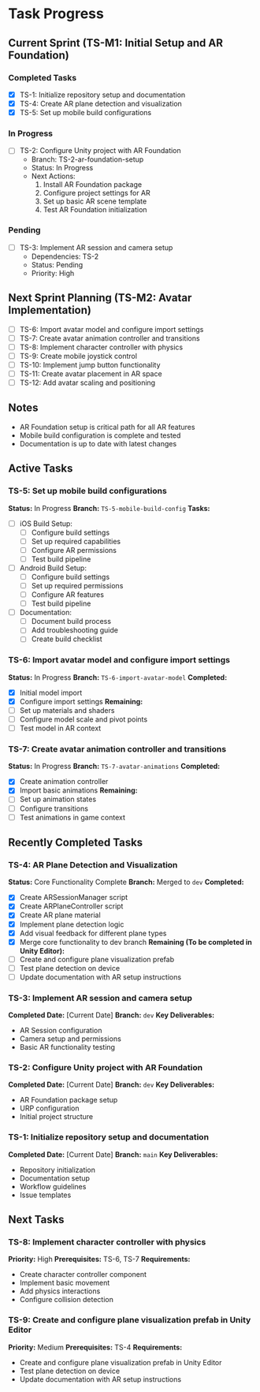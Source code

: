 # Task Progress

## Current Sprint (TS-M1: Initial Setup and AR Foundation)

### Completed Tasks
- [x] TS-1: Initialize repository setup and documentation
- [x] TS-4: Create AR plane detection and visualization
- [x] TS-5: Set up mobile build configurations

### In Progress
- [ ] TS-2: Configure Unity project with AR Foundation
  - Branch: TS-2-ar-foundation-setup
  - Status: In Progress
  - Next Actions:
    1. Install AR Foundation package
    2. Configure project settings for AR
    3. Set up basic AR scene template
    4. Test AR Foundation initialization

### Pending
- [ ] TS-3: Implement AR session and camera setup
  - Dependencies: TS-2
  - Status: Pending
  - Priority: High

## Next Sprint Planning (TS-M2: Avatar Implementation)
- [ ] TS-6: Import avatar model and configure import settings
- [ ] TS-7: Create avatar animation controller and transitions
- [ ] TS-8: Implement character controller with physics
- [ ] TS-9: Create mobile joystick control
- [ ] TS-10: Implement jump button functionality
- [ ] TS-11: Create avatar placement in AR space
- [ ] TS-12: Add avatar scaling and positioning

## Notes
- AR Foundation setup is critical path for all AR features
- Mobile build configuration is complete and tested
- Documentation is up to date with latest changes

## Active Tasks

### TS-5: Set up mobile build configurations
**Status:** In Progress
**Branch:** `TS-5-mobile-build-config`
**Tasks:**
- [ ] iOS Build Setup:
  - [ ] Configure build settings
  - [ ] Set up required capabilities
  - [ ] Configure AR permissions
  - [ ] Test build pipeline
- [ ] Android Build Setup:
  - [ ] Configure build settings
  - [ ] Set up required permissions
  - [ ] Configure AR features
  - [ ] Test build pipeline
- [ ] Documentation:
  - [ ] Document build process
  - [ ] Add troubleshooting guide
  - [ ] Create build checklist

### TS-6: Import avatar model and configure import settings
**Status:** In Progress
**Branch:** `TS-6-import-avatar-model`
**Completed:**
- [x] Initial model import
- [x] Configure import settings
**Remaining:**
- [ ] Set up materials and shaders
- [ ] Configure model scale and pivot points
- [ ] Test model in AR context

### TS-7: Create avatar animation controller and transitions
**Status:** In Progress
**Branch:** `TS-7-avatar-animations`
**Completed:**
- [x] Create animation controller
- [x] Import basic animations
**Remaining:**
- [ ] Set up animation states
- [ ] Configure transitions
- [ ] Test animations in game context

## Recently Completed Tasks

### TS-4: AR Plane Detection and Visualization
**Status:** Core Functionality Complete
**Branch:** Merged to `dev`
**Completed:**
- [x] Create ARSessionManager script
- [x] Create ARPlaneController script
- [x] Create AR plane material
- [x] Implement plane detection logic
- [x] Add visual feedback for different plane types
- [x] Merge core functionality to dev branch
**Remaining (To be completed in Unity Editor):**
- [ ] Create and configure plane visualization prefab
- [ ] Test plane detection on device
- [ ] Update documentation with AR setup instructions

### TS-3: Implement AR session and camera setup
**Completed Date:** [Current Date]
**Branch:** `dev`
**Key Deliverables:**
- AR Session configuration
- Camera setup and permissions
- Basic AR functionality testing

### TS-2: Configure Unity project with AR Foundation
**Completed Date:** [Current Date]
**Branch:** `dev`
**Key Deliverables:**
- AR Foundation package setup
- URP configuration
- Initial project structure

### TS-1: Initialize repository setup and documentation
**Completed Date:** [Current Date]
**Branch:** `main`
**Key Deliverables:**
- Repository initialization
- Documentation setup
- Workflow guidelines
- Issue templates

## Next Tasks

### TS-8: Implement character controller with physics
**Priority:** High
**Prerequisites:** TS-6, TS-7
**Requirements:**
- Create character controller component
- Implement basic movement
- Add physics interactions
- Configure collision detection

### TS-9: Create and configure plane visualization prefab in Unity Editor
**Priority:** Medium
**Prerequisites:** TS-4
**Requirements:**
- Create and configure plane visualization prefab in Unity Editor
- Test plane detection on device
- Update documentation with AR setup instructions 